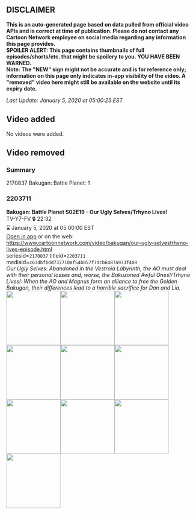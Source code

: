 ## DISCLAIMER
**This is an auto-generated page based on data pulled from official video APIs and is correct at time of publication. Please do not contact any Cartoon Network employee on social media regarding any information this page provides.**  
**SPOILER ALERT: This page contains thumbnails of full episodes/shorts/etc. that might be spoilery to you. YOU HAVE BEEN WARNED.**  
**Note: The "NEW" sign might not be accurate and is for reference only; information on this page only indicates in-app visibility of the video. A "removed" video here might still be available on the website until its expiry date.**  

_Last Update: January 5, 2020 at 05:00:25 EST_
## Video added
No videos were added.  
## Video removed
### Summary
2170837 Bakugan: Battle Planet: 1  
### 2203711
**Bakugan: Battle Planet S02E19 - Our Ugly Selves/Trhyno Lives!**  
TV-Y7-FV 🔒 22:32  
⌛ January 5, 2020 at 05:00:00 EST  
[Open in app](https://tinyurl.com/ql34xfh) or on the web: https://www.cartoonnetwork.com/video/bakugan/our-ugly-selvestrhyno-lives-episode.html  
seriesid=`2170837` titleid=`2203711` mediaid=`c63dbfbdd737710af54b057f7dcb6487a973f408`  
_Our Ugly Selves: Abandoned in the Vestroia Labyrinth, the AO must deal with their personal losses and, worse, the Bakuzoned Awful Ones!/Trhyno Lives!: When the AO and Magnus form an alliance to free the Golden Bakugan, their differences lead to a horrible sacrifice for Dan and Lia._  
<a href="https://s3.amazonaws.com/cartoonorchestrator/2203711_001_1280x720.jpg"><img src="https://s3.amazonaws.com/cartoonorchestrator/2203711_001_640x360.jpg" height="144px" /></a><a href="https://s3.amazonaws.com/cartoonorchestrator/2203711_002_1280x720.jpg"><img src="https://s3.amazonaws.com/cartoonorchestrator/2203711_002_640x360.jpg" height="144px" /></a><a href="https://s3.amazonaws.com/cartoonorchestrator/2203711_003_1280x720.jpg"><img src="https://s3.amazonaws.com/cartoonorchestrator/2203711_003_640x360.jpg" height="144px" /></a><a href="https://s3.amazonaws.com/cartoonorchestrator/2203711_004_1280x720.jpg"><img src="https://s3.amazonaws.com/cartoonorchestrator/2203711_004_640x360.jpg" height="144px" /></a><a href="https://s3.amazonaws.com/cartoonorchestrator/2203711_005_1280x720.jpg"><img src="https://s3.amazonaws.com/cartoonorchestrator/2203711_005_640x360.jpg" height="144px" /></a><a href="https://s3.amazonaws.com/cartoonorchestrator/2203711_006_1280x720.jpg"><img src="https://s3.amazonaws.com/cartoonorchestrator/2203711_006_640x360.jpg" height="144px" /></a><a href="https://s3.amazonaws.com/cartoonorchestrator/2203711_007_1280x720.jpg"><img src="https://s3.amazonaws.com/cartoonorchestrator/2203711_007_640x360.jpg" height="144px" /></a><a href="https://s3.amazonaws.com/cartoonorchestrator/2203711_008_1280x720.jpg"><img src="https://s3.amazonaws.com/cartoonorchestrator/2203711_008_640x360.jpg" height="144px" /></a><a href="https://s3.amazonaws.com/cartoonorchestrator/2203711_009_1280x720.jpg"><img src="https://s3.amazonaws.com/cartoonorchestrator/2203711_009_640x360.jpg" height="144px" /></a><a href="https://s3.amazonaws.com/cartoonorchestrator/2203711_010_1280x720.jpg"><img src="https://s3.amazonaws.com/cartoonorchestrator/2203711_010_640x360.jpg" height="144px" /></a>

